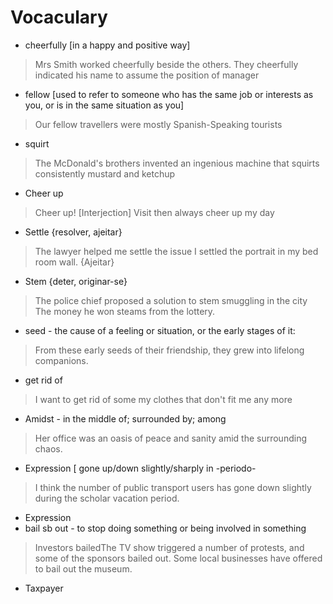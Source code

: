 

# Vocaculary

* cheerfully [in a happy and positive way]
> Mrs Smith worked cheerfully beside the others.
> They cheerfully indicated his name to assume the position of manager
* fellow [used to refer to someone who has the same job or interests as you, or is in the same situation as you]
> Our fellow travellers were mostly Spanish-Speaking tourists
* squirt
> The McDonald's brothers invented an ingenious machine that squirts consistently mustard and ketchup
* Cheer up 
> Cheer up! [Interjection]
> Visit then always cheer up my day
* Settle {resolver, ajeitar}
> The lawyer helped me settle the issue
> I settled the portrait in my bed room wall. {Ajeitar}
* Stem {deter, originar-se}
> The police chief proposed a solution to stem smuggling in the city
> The money he won steams from the lottery.
* seed - the cause of a feeling or situation, or the early stages of it:
> From these early seeds of their friendship, they grew into lifelong companions.
* get rid of
> I want to get rid of some my clothes that don't fit me any more
* Amidst - in the middle of; surrounded by; among
> Her office was an oasis of peace and sanity amid the surrounding chaos.
* Expression [ gone up/down slightly/sharply in -periodo-
> I think the number of public transport users has gone down slightly during the scholar vacation period. 
* Expression 
* bail sb out - to stop doing something or being involved in something
> Investors bailedThe TV show triggered a number of protests, and some of the sponsors bailed out.
> Some local businesses have offered to bail out the museum.
* Taxpayer

